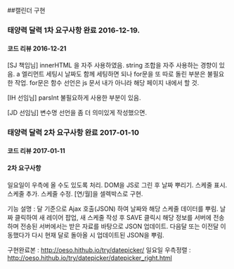 ##캘린더 구현
### 태양력 달력 1차 요구사항 완료 2016-12-19.

#### 코드 리뷰 2016-12-21

[SJ 책임님]
innerHTML 을 자주 사용하였음.
string 조합을 자주 사용하는 경향이 있음.
a 엘리먼트 세팅시 날짜도 함께 세팅하면 되나 for문을 또 따로 돌린 부분은 불필요한 작업.
for문은
함수 선언은 js 문서 내가 아니라 해당 페이지 내에서 할 것.

[IH 선임님]
parsInt 불필요하게 사용한 부분이 있음.

[JD 선임님]
변수명 선언을 좀 더 의미있게 작성했으면.



### 태양력 달력 2차 요구사항 완료 2017-01-10
#### 코드 리뷰 2017-01-11

#### 2차 요구사항
일요일이 우측에 올 수도 있도록 처리.
DOM을 JS로 그린 후 날짜 뿌리기.
스케줄 표시.
스케줄 추가.
스케줄 수정.
[연/월]을 셀렉박스로 구현.

기능 설명 :
달 기준으로 Ajax 호출(JSON) 하여 날짜와 해당 스케줄 데이터를 뿌림.
날짜 클릭하여 새 레이어 팝업, 새 스케줄 작성 후 SAVE 클릭시 해당 정보를 서버에 전송하며 전송된 서버에서는 받은 자료를 바탕으로 JSON 업데이트.
다음달 또는 이전달 이동했다가 다시 현재 달로 돌아올 시 업데이트된 JSON을 뿌림.

구현완료본 : http://oeso.hithub.io/try/datepicker/
일요일 우측정렬 : http://oeso.hithub.io/try/datepicker/datepicker_right.html

